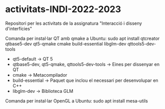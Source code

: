 # activitats-INDI-2022-2023
Repositori per les activitats de la assignatura "Interacció i disseny d'interfícies"

Comanda per instal·lar QT amb qmake a Ubuntu: sudo apt install qtcreator qtbase5-dev qt5-qmake cmake build-essential libglm-dev qttools5-dev-tools
  - qt5-default -> QT 5
  - qtbase5-dev, qt5-qmake, qttools5-dev-tools -> Eines per dissenyar en QT
  - cmake -> Metacompilador
  - build-essential -> Paquet que inclou el necessari per desenvolupar en C++
  - libglm-dev -> Biblioteca GLM

Comanda per instal·lar OpenGL a Ubuntu: sudo apt install mesa-utils
